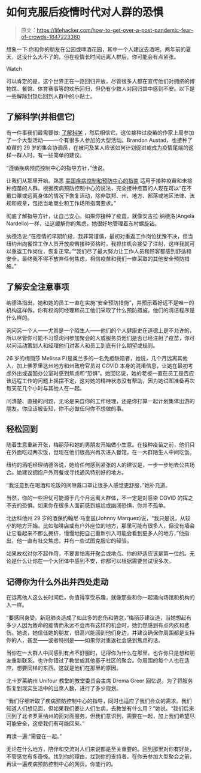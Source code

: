 # 如何克服后疫情时代对人群的恐惧

> 原文：<https://lifehacker.com/how-to-get-over-a-post-pandemic-fear-of-crowds-1847223360>

想象一下:你和你的朋友在公园或啤酒花园，其中一个人建议去酒吧。两年前的夏天，这没什么大不了的，但在疫情长时间远离人群后，你可能会有点紧张。

Watch

可以肯定的是，这个世界正在一路回归开放，尽管很多人都在宣传他们对拥挤的博物馆、餐馆、体育赛事等的欢乐回归，但仍有少数人对回归其中感到不安。以下是一些解除封锁后回到人群中的小贴士。

## 了解科学(并相信它)

有一件事我们最需要做: [了解科学](https://lifehacker.com/should-vaccinated-people-mask-up-against-the-delta-vari-1847212949) ，然后相信它。这位接种过疫苗的作家上周参加了一个大型活动——一个有很多人参加的大型活动。Brandon Austad，也接种了疫苗的 29 岁的集会协调员，在被问及某人应该如何计划促进或成为疫情尾端的这样一群人时，有一些简单的建议。

“遵循疾病预防控制中心的指导方针，”他说。

让我们从那里开始。熟悉 [美国疾病控制和预防中心的指南](https://www.cdc.gov/coronavirus/2019-ncov/vaccines/fully-vaccinated-guidance.html) 适用于接种疫苗和未接种疫苗的人群。根据疾病预防控制中心的说法，完全接种疫苗的人现在可以“在不戴口罩或远离身体的情况下恢复活动，除非联邦、州、地方、部落或地区法律、法规和规章，包括当地商业和工作场所指南要求。”

彻底了解指导方针，让自己安心。如果你接种了疫苗，就像安吉拉·纳德洛(Angela Nardello)一样，让这缓解你的焦虑，她很好地管理着东村螺旋钻。

纳德洛说:“在疫情的早期阶段，我非常谨慎，最初对重返工作岗位犹豫不决，但当纽约州向餐馆工作人员开放疫苗接种资格时，我抓住机会接受了注射，这样我就可以重返工作岗位，恢复正常。”“我们尽了最大努力让工作人员和顾客都感到舒适和安全，最终我不得不放弃任何焦虑，相信疫苗和我们一直采取的其他安全预防措施。”

## **了解安全注意事项**

纳德洛指出，她和她的员工一直在实施“安全预防措施”，并预示着好远不是唯一的机构这样做。你有权询问经理和员工他们采取了什么预防措施，他们的清洁程序是什么样的。

询问另一个人——尤其是一个陌生人——他们的个人健康史在道德上是不允许的，所以尽管你可能不习惯询问参加聚会的人或服务员他们是否已经注射了疫苗，你可以问活动策划人和经理他们对客人和员工到底有什么期望或规则。

26 岁的梅丽莎 Melissa P)是奥兰多的一名免疫缺陷者，她说，几个月远离其他人，加上佛罗里达州地方和州政府官员对 COVID 本身的混淆信息，让她在最初考虑外出或返回办公室时感到焦虑和“恐惧”。她回忆说，她的老板一直在员工是否应该远程工作的问题上摇摆不定，这对她的精神状态没有帮助，因为她试图准备再次每天花几个小时与其他人在一起。

问清楚、直接的问题，无论是来自你的工作经理，还是你打算一起计划集体出游的朋友。你应该被告知，你不必做任何你不想做的事。

## **轻松回到**

随着生意重新开张，梅丽莎和她的男朋友开始做小生意。在接种疫苗之前，他们只在外面吃过两次饭，但现在他们很高兴再次进入餐馆，在一大群陌生人中间吃饭。

纽约的酒吧经理纳德洛说，她给任何感到紧张的人的建议是，一步一步地去公共场合。她建议拥抱户外用餐或寻找通风特别好的地方。

“我注意到在喝酒和吃饭的间隙戴口罩让很多人感觉更舒服，”她补充道。

当然，你的一些担忧可能源于几个月远离大群体，不一定是对感染 COVID 的挥之不去的恐惧。如果你在很多人面前感到尴尬或幽闭恐惧，你并不孤单。

北达科他州 29 岁的酒保约翰尼·马奎兹(Johnny Marquez)说，“我只是说，从较小的地方开始，比如咖啡店或有户外座位的地方，那里可能有很多人，但没有墙会让它看起来不那么拥挤，慢慢地把自己重新引入可能会看到更多人的地方，”他指出，他一直有社交焦虑，并有一些试图克服它的经验。

如果放松对你不起作用，不要害怕离开聚会或地点。你的舒适应该是第一位的。无论是什么让你在一个大团体中感到不安，你都可以根据需要尝试很多次。

## **记得你为什么外出并四处走动**

在远离他人这么长时间后，你值得享受乐趣，就像那些和你一起涌向场馆和机构的人一样。

“要感同身受。新冠肺炎造成了如此多的悲伤和倦怠，”梅丽莎建议道，当她想起有多少人因为致命的疫情而永远不会再有这样的机会时，她仍然感到有点内疚和悲伤。她说，她信任她的朋友，很高兴能回到他们身边，并建议确保你周围都是支持你的人，甚至——或者特别是——如果你对重返社会感到焦虑的话。

当你在一大群人中间感到有点不舒服时，记得你为什么在那里。也许你只是想和朋友重新联系。也许你错过了教堂或其他基于社区的聚会。你周围的每个人也在适应，想要同样的东西。这就是他们在那里的原因。

北卡罗莱纳州 Unifour 教堂的教堂委员会主席 Drema Greer 回忆说，为了将服务恢复到现实生活中的出席人数，进行了多少规划。

“我们仔细听取了疾病预防控制中心的指导，同时也适应了我们会众的需求。我们知道人们想见面，但如果我们要让人们生病，去教堂有什么用？”她说。“我们后来回到了北卡罗莱纳州的面对面服务，但我们意识到，需要在一起，加上我们希望尽可能安全，这使我们有可能回来。”

再读一遍:“需要在一起。”

无论在什么地方，陪伴和交流对人们来说都是至关重要的。回到那里对你有好处，不管感觉有多奇怪。找到你的理由，找到你的支持者，在你去参加大型聚会之前，再读一遍疾病预防控制中心的网页。你能行的。